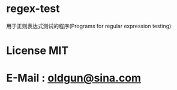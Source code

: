 # regex-test
用于正则表达式测试的程序(Programs for regular expression testing)

# License MIT
# E-Mail : oldgun@sina.com

